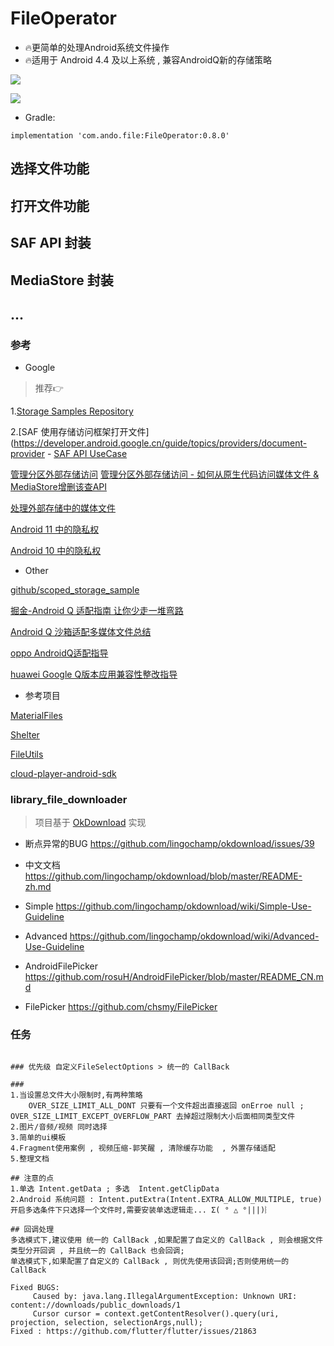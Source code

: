 # FileOperator

- 🔥更简单的处理Android系统文件操作
- 🔥适用于 Android 4.4 及以上系统 , 兼容AndroidQ新的存储策略

<a href='https://bintray.com/javakam/maven/FileOperator?source=watch' alt='Get automatic notifications about new "FileOperator" versions'><img src='https://www.bintray.com/docs/images/bintray_badge_bw.png'></a>

<a href='https://bintray.com/javakam/maven/FileOperator/_latestVersion'><img src='https://api.bintray.com/packages/javakam/maven/FileOperator/images/download.svg'></a>

- Gradle:

```
implementation 'com.ando.file:FileOperator:0.8.0'
```

## 选择文件功能
## 打开文件功能
## SAF API 封装
## MediaStore 封装
## ...

### 参考

- Google

> 推荐👉

1.[Storage Samples Repository](https://github.com/android/storage-samples)

2.[SAF 使用存储访问框架打开文件](https://developer.android.google.cn/guide/topics/providers/document-provider
    - [SAF API UseCase](https://developer.android.google.cn/training/data-storage/shared/documents-files)


[管理分区外部存储访问](https://developer.android.google.cn/training/data-storage/files/external-scoped)
[管理分区外部存储访问 - 如何从原生代码访问媒体文件 & MediaStore增删该查API](https://developer.android.google.cn/training/data-storage/shared/media)

[处理外部存储中的媒体文件](https://developer.android.google.cn/training/data-storage/files/media)


[Android 11 中的隐私权](https://developer.android.google.cn/preview/privacy)

[Android 10 中的隐私权](https://developer.android.google.cn/about/versions/10/privacy/changes#scoped-storage)

- Other

[github/scoped_storage_sample](https://github.com/songlongGithub/scoped_storage_sample)

[掘金-Android Q 适配指南 让你少走一堆弯路](https://juejin.im/post/5cad5b7ce51d456e5a0728b0)

[Android Q 沙箱适配多媒体文件总结](https://segmentfault.com/a/1190000019224425)

[oppo AndroidQ适配指导](https://open.oppomobile.com/wiki/doc#id=10432)

[huawei Google Q版本应用兼容性整改指导](https://developer.huawei.com/consumer/cn/doc/50127)

- 参考项目

[MaterialFiles](https://github.com/zhanghai/MaterialFiles)

[Shelter](https://github.com/PeterCxy/Shelter)

[FileUtils](https://github.com/coltoscosmin/FileUtils/blob/master/FileUtils.java)

[cloud-player-android-sdk](https://github.com/codeages/cloud-player-android-sdk/blob/master/app/src/main/java/com/edusoho/playerdemo/util/FileUtils.java)

### library_file_downloader

> 项目基于 [OkDownload](https://github.com/lingochamp/okdownload) 实现

- 断点异常的BUG <https://github.com/lingochamp/okdownload/issues/39>

- 中文文档 <https://github.com/lingochamp/okdownload/blob/master/README-zh.md>

- Simple <https://github.com/lingochamp/okdownload/wiki/Simple-Use-Guideline>

- Advanced <https://github.com/lingochamp/okdownload/wiki/Advanced-Use-Guideline>

- AndroidFilePicker <https://github.com/rosuH/AndroidFilePicker/blob/master/README_CN.md>

- FilePicker <https://github.com/chsmy/FilePicker>


### 任务
```

### 优先级 自定义FileSelectOptions > 统一的 CallBack

###
1.当设置总文件大小限制时,有两种策略 
    OVER_SIZE_LIMIT_ALL_DONT 只要有一个文件超出直接返回 onErroe null ;  OVER_SIZE_LIMIT_EXCEPT_OVERFLOW_PART 去掉超过限制大小后面相同类型文件
2.图片/音频/视频 同时选择
3.简单的ui模板
4.Fragment使用案例 , 视频压缩-郭笑醒 , 清除缓存功能  , 外置存储适配
5.整理文档

## 注意的点
1.单选 Intent.getData ; 多选  Intent.getClipData
2.Android 系统问题 : Intent.putExtra(Intent.EXTRA_ALLOW_MULTIPLE, true)
开启多选条件下只选择一个文件时,需要安装单选逻辑走... Σ( ° △ °|||)︴

## 回调处理
多选模式下,建议使用 统一的 CallBack ,如果配置了自定义的 CallBack , 则会根据文件类型分开回调 , 并且统一的 CallBack 也会回调;
单选模式下,如果配置了自定义的 CallBack , 则优先使用该回调;否则使用统一的 CallBack

```

```
Fixed BUGS:
     Caused by: java.lang.IllegalArgumentException: Unknown URI: content://downloads/public_downloads/1
     Cursor cursor = context.getContentResolver().query(uri, projection, selection, selectionArgs,null);
Fixed : https://github.com/flutter/flutter/issues/21863
```
